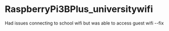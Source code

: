 # RaspberryPi3BPlus_universitywifi
Had issues connecting to school wifi but was able to access guest wifi --fix
